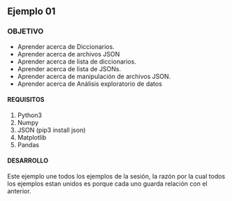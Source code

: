 ## Ejemplo 01

### OBJETIVO 
 - Aprender acerca de Diccionarios.
 - Aprender acerca de archivos JSON
 - Aprender acerca de lista de diccionarios.
 - Aprender acerca de lista de JSONs.
 - Aprender acerca de manipulación de archivos JSON.
 - Aprender acerca de Análisis exploratorio de datos

#### REQUISITOS 
1. Python3
2. Numpy
3. JSON (pip3 install json)
4. Matplotlib
5. Pandas

#### DESARROLLO
Este ejemplo une todos los ejemplos de la sesión, la razón por la cual todos los ejemplos estan unidos es porque cada uno guarda relación con el anterior. 